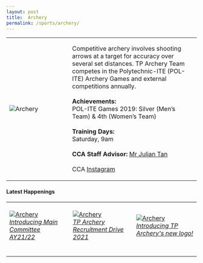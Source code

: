 ```yaml
---
layout: post
title:  Archery
permalink: /sports/archery/
---
```


<table>
    <tr>
        <td style="width:33%"><image src="/images/CCA_archery.jpg" style="display:block;margin-left:auto;margin-right:auto;" alt="Archery"></image></td>
        <td>
            <p>
                Competitive archery involves shooting arrows at a target for accuracy over several set distances. TP Archery Team competes in the Polytechnic-ITE (POL-ITE) Archery Games and external competitions annually.<br>
                <br>
                <b>Achievements:</b><br>
                POL-ITE Games 2019: Silver (Men’s Team) & 4th (Women’s Team)<br>
                <br>
                <b>Training Days:</b><br>
                Saturday, 9am<br>
                <br>
                <b>CCA Staff Advisor:</b> <a href="mailto:julianqj@tp.edu.sg">Mr Julian Tan</a><br>
                <br>
                CCA <a href="https://www.instagram.com/tparchery">Instagram</a>
            </p>
        </td>
    </tr>
</table>

#### Latest Happenings

<table>
    <tr>
        <td style="width:33%"><br>
            <a href="https://www.instagram.com/p/COO1HcyHFbB/">
                <image src="/images/CCA-Archery-ig5.png" style="display:block;margin-left:auto;margin-right:auto;" alt="Archery">
                <h6 style="margin-top:0%">Introducing Main Committee AY21/22</h6>
                </image>
            </a>
        </td>
        <td style="width:33%"><br>
            <a href="https://www.instagram.com/p/CN2hRr5n5OM">
                <image src="/images/CCA-Archery-ig4.png" style="display:block;margin-left:auto;margin-right:auto;" alt="Archery">
                <h6 style="margin-top:0%">TP Archery Recruitment Drive 2021</h6>
                </image>
            </a>
        </td>
        <td style="width:33%"><br>
            <a href="https://www.instagram.com/p/CAcaaGYHe_f/">
                <image src="/images/CCA-Archery_IG1.png" style="display:block;margin-left:auto;margin-right:auto;" alt="Archery">
                <h6 style="margin-top:0%">Introducing TP Archery's new logo!</h6>
                </image>
            </a>
        </td>
    </tr>
</table>
